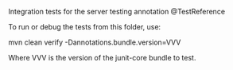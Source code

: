 Integration tests for the server testing annotation @TestReference

To run or debug the tests from this folder, use:

  mvn clean verify -Dannotations.bundle.version=VVV

Where VVV is the version of the junit-core bundle to test.

